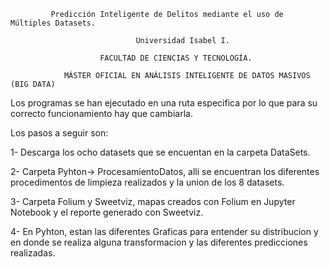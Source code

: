              Predicción Inteligente de Delitos mediante el uso de Múltiples Datasets.

                                Universidad Isabel I. 

                        FACULTAD DE CIENCIAS Y TECNOLOGÍA.

                MÁSTER OFICIAL EN ANÁLISIS INTELIGENTE DE DATOS MASIVOS (BIG DATA)

Los programas se han ejecutado en una ruta especifica por lo que para su correcto funcionamiento hay que cambiarla.

Los pasos a seguir son:

1- Descarga los ocho datasets que se encuentan en la carpeta DataSets. 

2- Carpeta Pyhton-> ProcesamientoDatos, alli se encuentran los diferentes procedimentos de limpieza realizados y la union de los 8 datasets.

3- Carpeta Folium y Sweetviz, mapas creados con Folium en Jupyter Notebook y el reporte generado con Sweetviz.

4- En Pyhton, estan las diferentes Graficas para entender su distribucion y en donde se realiza alguna transformacion y las diferentes predicciones realizadas.
